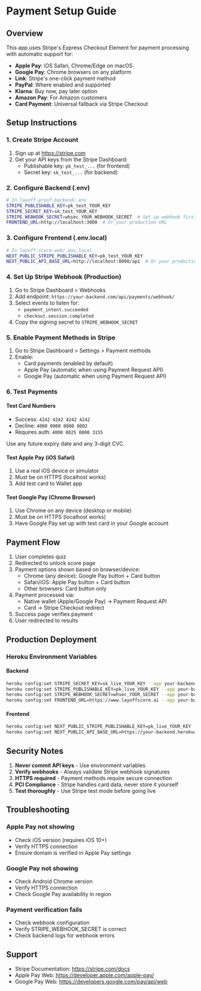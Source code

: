 # Payment Setup Guide

## Overview

This app uses Stripe's Express Checkout Element for payment processing with automatic support for:

- **Apple Pay**: iOS Safari, Chrome/Edge on macOS
- **Google Pay**: Chrome browsers on any platform  
- **Link**: Stripe's one-click payment method
- **PayPal**: Where enabled and supported
- **Klarna**: Buy now, pay later option
- **Amazon Pay**: For Amazon customers
- **Card Payment**: Universal fallback via Stripe Checkout

## Setup Instructions

### 1. Create Stripe Account

1. Sign up at https://stripe.com
2. Get your API keys from the Stripe Dashboard:
   - Publishable key: `pk_test_...` (for frontend)
   - Secret key: `sk_test_...` (for backend)

### 2. Configure Backend (.env)

```bash
# In layoff-proof-backend/.env
STRIPE_PUBLISHABLE_KEY=pk_test_YOUR_KEY
STRIPE_SECRET_KEY=sk_test_YOUR_KEY
STRIPE_WEBHOOK_SECRET=whsec_YOUR_WEBHOOK_SECRET  # Set up webhook first
FRONTEND_URL=http://localhost:3000  # Or your production URL
```

### 3. Configure Frontend (.env.local)

```bash
# In layoff-score-web/.env.local
NEXT_PUBLIC_STRIPE_PUBLISHABLE_KEY=pk_test_YOUR_KEY
NEXT_PUBLIC_API_BASE_URL=http://localhost:8000/api  # Or your production API
```

### 4. Set Up Stripe Webhook (Production)

1. Go to Stripe Dashboard > Webhooks
2. Add endpoint: `https://your-backend.com/api/payments/webhook/`
3. Select events to listen for:
   - `payment_intent.succeeded`
   - `checkout.session.completed`
4. Copy the signing secret to `STRIPE_WEBHOOK_SECRET`

### 5. Enable Payment Methods in Stripe

1. Go to Stripe Dashboard > Settings > Payment methods
2. Enable:
   - Card payments (enabled by default)
   - Apple Pay (automatic when using Payment Request API)
   - Google Pay (automatic when using Payment Request API)

### 6. Test Payments

#### Test Card Numbers

- Success: `4242 4242 4242 4242`
- Decline: `4000 0000 0000 0002`
- Requires auth: `4000 0025 0000 3155`

Use any future expiry date and any 3-digit CVC.

#### Test Apple Pay (iOS Safari)

1. Use a real iOS device or simulator
2. Must be on HTTPS (localhost works)
3. Add test card to Wallet app

#### Test Google Pay (Chrome Browser)

1. Use Chrome on any device (desktop or mobile)
2. Must be on HTTPS (localhost works)
3. Have Google Pay set up with test card in your Google account

## Payment Flow

1. User completes quiz
2. Redirected to unlock score page
3. Payment options shown based on browser/device:
   - Chrome (any device): Google Pay button + Card button
   - Safari/iOS: Apple Pay button + Card button
   - Other browsers: Card button only
4. Payment processed via:
   - Native wallet (Apple/Google Pay) → Payment Request API
   - Card → Stripe Checkout redirect
5. Success page verifies payment
6. User redirected to results

## Production Deployment

### Heroku Environment Variables

#### Backend

```bash
heroku config:set STRIPE_SECRET_KEY=sk_live_YOUR_KEY --app your-backend-app
heroku config:set STRIPE_PUBLISHABLE_KEY=pk_live_YOUR_KEY --app your-backend-app
heroku config:set STRIPE_WEBHOOK_SECRET=whsec_YOUR_SECRET --app your-backend-app
heroku config:set FRONTEND_URL=https://www.layoffscore.ai --app your-backend-app
```

#### Frontend

```bash
heroku config:set NEXT_PUBLIC_STRIPE_PUBLISHABLE_KEY=pk_live_YOUR_KEY --app your-frontend-app
heroku config:set NEXT_PUBLIC_API_BASE_URL=https://your-backend.herokuapp.com/api --app your-frontend-app
```

## Security Notes

1. **Never commit API keys** - Use environment variables
2. **Verify webhooks** - Always validate Stripe webhook signatures
3. **HTTPS required** - Payment methods require secure connection
4. **PCI Compliance** - Stripe handles card data, never store it yourself
5. **Test thoroughly** - Use Stripe test mode before going live

## Troubleshooting

### Apple Pay not showing

- Check iOS version (requires iOS 10+)
- Verify HTTPS connection
- Ensure domain is verified in Apple Pay settings

### Google Pay not showing

- Check Android Chrome version
- Verify HTTPS connection
- Check Google Pay availability in region

### Payment verification fails

- Check webhook configuration
- Verify STRIPE_WEBHOOK_SECRET is correct
- Check backend logs for webhook errors

## Support

- Stripe Documentation: https://stripe.com/docs
- Apple Pay Web: https://developer.apple.com/apple-pay/
- Google Pay Web: https://developers.google.com/pay/api/web
